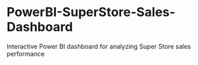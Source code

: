 # PowerBI-SuperStore-Sales-Dashboard
Interactive Power BI dashboard for analyzing Super Store sales performance
